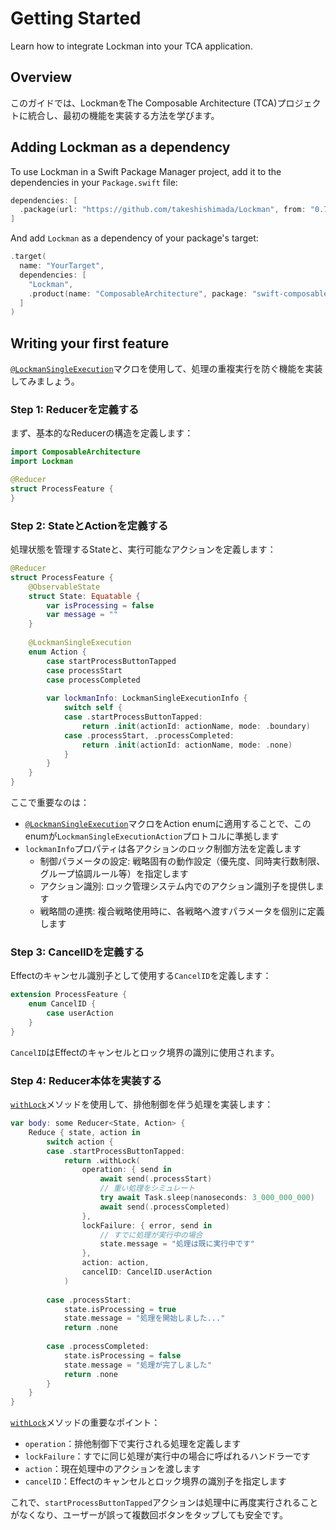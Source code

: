 # Getting Started

Learn how to integrate Lockman into your TCA application.

## Overview

このガイドでは、LockmanをThe Composable Architecture (TCA)プロジェクトに統合し、最初の機能を実装する方法を学びます。

## Adding Lockman as a dependency

To use Lockman in a Swift Package Manager project, add it to the dependencies in your `Package.swift` file:

```swift
dependencies: [
  .package(url: "https://github.com/takeshishimada/Lockman", from: "0.7.0")
]
```

And add `Lockman` as a dependency of your package's target:

```swift
.target(
  name: "YourTarget",
  dependencies: [
    "Lockman",
    .product(name: "ComposableArchitecture", package: "swift-composable-architecture")
  ]
)
```

## Writing your first feature

[`@LockmanSingleExecution`](<doc:SingleExecutionStrategy>)マクロを使用して、処理の重複実行を防ぐ機能を実装してみましょう。

### Step 1: Reducerを定義する

まず、基本的なReducerの構造を定義します：

```swift
import ComposableArchitecture
import Lockman

@Reducer
struct ProcessFeature {
}
```

### Step 2: StateとActionを定義する

処理状態を管理するStateと、実行可能なアクションを定義します：

```swift
@Reducer
struct ProcessFeature {
    @ObservableState
    struct State: Equatable {
        var isProcessing = false
        var message = ""
    }
    
    @LockmanSingleExecution
    enum Action {
        case startProcessButtonTapped
        case processStart
        case processCompleted
        
        var lockmanInfo: LockmanSingleExecutionInfo {
            switch self {
            case .startProcessButtonTapped:
                return .init(actionId: actionName, mode: .boundary)
            case .processStart, .processCompleted:
                return .init(actionId: actionName, mode: .none)
            }
        }
    }
}
```

ここで重要なのは：

- [`@LockmanSingleExecution`](<doc:SingleExecutionStrategy>)マクロをAction enumに適用することで、このenumが`LockmanSingleExecutionAction`プロトコルに準拠します
- `lockmanInfo`プロパティは各アクションのロック制御方法を定義します
  - 制御パラメータの設定: 戦略固有の動作設定（優先度、同時実行数制限、グループ協調ルール等）を指定します
  - アクション識別: ロック管理システム内でのアクション識別子を提供します
  - 戦略間の連携: 複合戦略使用時に、各戦略へ渡すパラメータを個別に定義します

### Step 3: CancelIDを定義する

Effectのキャンセル識別子として使用する`CancelID`を定義します：

```swift
extension ProcessFeature {
    enum CancelID {
        case userAction
    }
}
```

`CancelID`はEffectのキャンセルとロック境界の識別に使用されます。

### Step 4: Reducer本体を実装する

[`withLock`](<doc:Lock>)メソッドを使用して、排他制御を伴う処理を実装します：

```swift
var body: some Reducer<State, Action> {
    Reduce { state, action in
        switch action {
        case .startProcessButtonTapped:
            return .withLock(
                operation: { send in
                    await send(.processStart)
                    // 重い処理をシミュレート
                    try await Task.sleep(nanoseconds: 3_000_000_000)
                    await send(.processCompleted)
                },
                lockFailure: { error, send in
                    // すでに処理が実行中の場合
                    state.message = "処理は既に実行中です"
                },
                action: action,
                cancelID: CancelID.userAction
            )
            
        case .processStart:
            state.isProcessing = true
            state.message = "処理を開始しました..."
            return .none
            
        case .processCompleted:
            state.isProcessing = false
            state.message = "処理が完了しました"
            return .none
        }
    }
}
```

[`withLock`](<doc:Lock>)メソッドの重要なポイント：

- `operation`：排他制御下で実行される処理を定義します
- `lockFailure`：すでに同じ処理が実行中の場合に呼ばれるハンドラーです
- `action`：現在処理中のアクションを渡します
- `cancelID`：Effectのキャンセルとロック境界の識別子を指定します

これで、`startProcessButtonTapped`アクションは処理中に再度実行されることがなくなり、ユーザーが誤って複数回ボタンをタップしても安全です。

